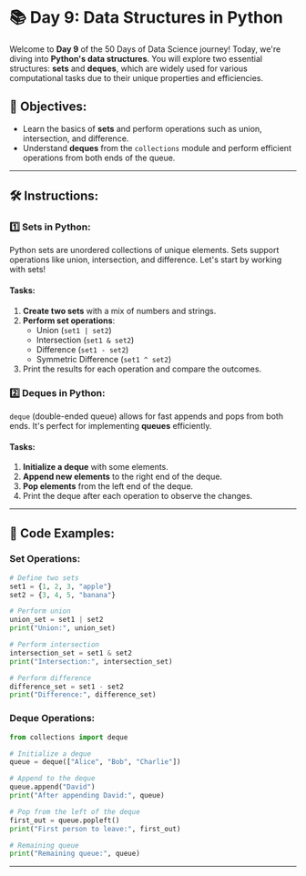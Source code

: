 # 📚 Day 9: Data Structures in Python

Welcome to **Day 9** of the 50 Days of Data Science journey! Today, we're diving into **Python's data structures**. You will explore two essential structures: **sets** and **deques**, which are widely used for various computational tasks due to their unique properties and efficiencies.

## 📝 Objectives:
- Learn the basics of **sets** and perform operations such as union, intersection, and difference.
- Understand **deques** from the `collections` module and perform efficient operations from both ends of the queue.

---

## 🛠️ Instructions:

### 1️⃣ Sets in Python:
Python sets are unordered collections of unique elements. Sets support operations like union, intersection, and difference. Let's start by working with sets!

#### Tasks:
1. **Create two sets** with a mix of numbers and strings.
2. **Perform set operations**:
   - Union (`set1 | set2`)
   - Intersection (`set1 & set2`)
   - Difference (`set1 - set2`)
   - Symmetric Difference (`set1 ^ set2`)
3. Print the results for each operation and compare the outcomes.

### 2️⃣ Deques in Python:
`deque` (double-ended queue) allows for fast appends and pops from both ends. It's perfect for implementing **queues** efficiently.

#### Tasks:
1. **Initialize a deque** with some elements.
2. **Append new elements** to the right end of the deque.
3. **Pop elements** from the left end of the deque.
4. Print the deque after each operation to observe the changes.

---

## 🧪 Code Examples:

### Set Operations:
```python
# Define two sets
set1 = {1, 2, 3, "apple"}
set2 = {3, 4, 5, "banana"}

# Perform union
union_set = set1 | set2
print("Union:", union_set)

# Perform intersection
intersection_set = set1 & set2
print("Intersection:", intersection_set)

# Perform difference
difference_set = set1 - set2
print("Difference:", difference_set)
```

### Deque Operations:
```python
from collections import deque

# Initialize a deque
queue = deque(["Alice", "Bob", "Charlie"])

# Append to the deque
queue.append("David")
print("After appending David:", queue)

# Pop from the left of the deque
first_out = queue.popleft()
print("First person to leave:", first_out)

# Remaining queue
print("Remaining queue:", queue)
```

---
